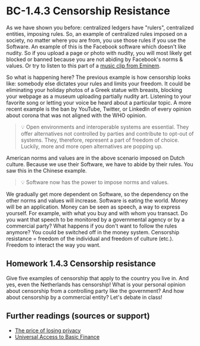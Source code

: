 # BC-1.4.3 Censorship Resistance 

As we have shown you before: centralized ledgers have "rulers", centralized entities, imposing rules.
So, an example of centralized rules imposed on a society, no matter where you are from, you use those rules if you use the Software. An example of this is the Facebook software which doesn't like nudity. So if you upload a page or photo with nudity, you will most likely get blocked or banned because you are not abiding by Facebook's norms & values. Or try to listen to this part of a [music clip from Eminem]( https://youtu.be/gOMhN-hfMtY?t=354).

So what is happening here? The previous example is how censorship looks like: somebody else dictates your rules and limits your freedom. It could be eliminating your holiday photos of a Greek statue with breasts, blocking your webpage as a museum uploading partially nudity art. Listening to your favorite song or letting your voice be heard about a particular topic. A more recent example is the ban by YouTube, Twitter, or LinkedIn of every opinion about corona that was not aligned with the WHO opinion. 

>💡  Open environments and interoperable systems are essential. They offer alternatives not controlled by parties and contribute to opt-out of systems. They, therefore, represent a part of freedom of choice. Luckily, more and more open alternatives are popping up.

American norms and values are in the above scenario imposed on Dutch culture. Because we use their Software, we have to abide by their rules. You saw this in the Chinese example. 

>💡 Software now has the power to impose norms and values. 

We gradually get more dependent on Software, so the dependency on the other norms and values will increase. Software is eating the world. Money will be an application. Money can be seen as speech, a way to express yourself. For example, with what you buy and with whom you transact. Do you want that speech to be monitored by a governmental agency or by a commercial party? What happens if you don't want to follow the rules anymore? You could be switched off in the money system. Censorship resistance = freedom of the individual and freedom of culture (etc.). Freedom to interact the way you want. 


## Homework 1.4.3 Censorship resistance  
Give five examples of censorship that apply to the country you live in. And yes, even the Netherlands has censorship! What is your personal opinion about censorship from a controlling party like the government? And how about censorship by a commercial entity? Let's debate in class! 

## Further readings (sources or support) 
* [The price of losing privacy](https://www.youtube.com/watch?v=2G8IgiLbT_4) 
* [Universal Access to Basic Finance](https://aantonop.com/universal-access-to-basic-finance/) 


